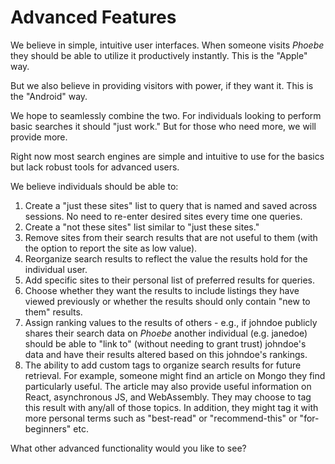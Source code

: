 # Advanced Features

We believe in simple, intuitive user interfaces. When someone visits _Phoebe_ they should be able to utilize it productively instantly. This is the "Apple" way.

But we also believe in providing visitors with power, if they want it. This is the "Android" way.

We hope to seamlessly combine the two. For individuals looking to perform basic searches it should "just work." But for those who need more, we will provide more.

Right now most search engines are simple and intuitive to use for the basics but lack robust tools for advanced users.

We believe individuals should be able to:

1. Create a "just these sites" list to query that is named and saved across sessions. No need to re-enter desired sites every time one queries.
2. Create a "not these sites" list similar to "just these sites."
3. Remove sites from their search results that are not useful to them \(with the option to report the site as low value\).
4. Reorganize search results to reflect the value the results hold for the individual user.
5. Add specific sites to their personal list of preferred results for queries.
6. Choose whether they want the results to include listings they have viewed previously or whether the results should only contain "new to them" results.
7. Assign ranking values to the results of others - e.g., if johndoe publicly shares their search data on _Phoebe_ another individual \(e.g. janedoe\) should be able to "link to" \(without needing to grant trust\) johndoe's data and have their results altered based on this johndoe's rankings.
8. The ability to add custom tags to organize search results for future retrieval. For example, someone might find an article on Mongo they find particularly useful. The article may also provide useful information on React, asynchronous JS, and WebAssembly. They may choose to tag this result with any/all of those topics. In addition, they might tag it with more personal terms such as "best-read" or "recommend-this" or "for-beginners" etc.

What other advanced functionality would you like to see?

